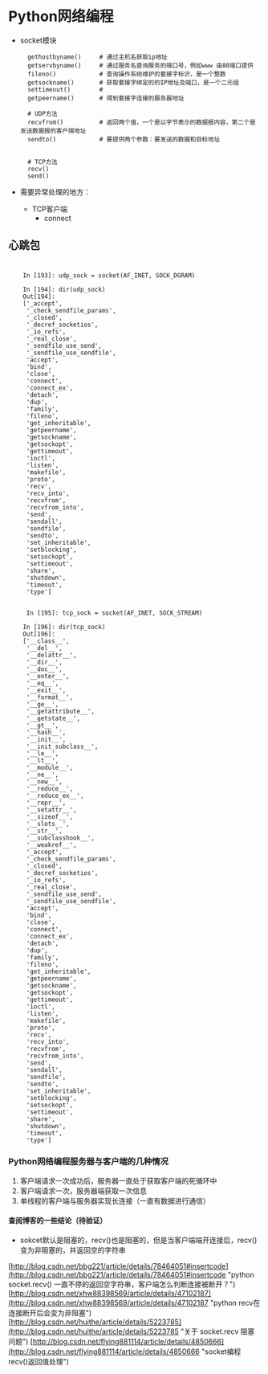 # Python网络编程
- socket模块

        gethostbyname()     # 通过主机名获取ip地址
        getservbyname()     # 通过服务名查询服务的端口号，例如www 由80端口提供
        fileno()            # 查询操作系统维护的套接字标识，是一个整数
        getsockname()       # 获取套接字绑定的的IP地址及端口，是一个二元组
        settimeout()        # 
        getpeername()       # 得到套接字连接的服务器地址
        
        # UDP方法
        recvfrom()          # 返回两个值，一个是以字节表示的数据报内容，第二个是发送数据报的客户端地址
        sendto()            # 要提供两个参数：要发送的数据和目标地址


        # TCP方法
        recv()
        send()

- 需要异常处理的地方：
    - TCP客户端
        - connect
## 心跳包




#
        In [193]: udp_sock = socket(AF_INET, SOCK_DGRAM)

        In [194]: dir(udp_sock)
        Out[194]:
        ['_accept',
         '_check_sendfile_params',
         '_closed',
         '_decref_socketios',
         '_io_refs',
         '_real_close',
         '_sendfile_use_send',
         '_sendfile_use_sendfile',
         'accept',
         'bind',
         'close',
         'connect',
         'connect_ex',
         'detach',
         'dup',
         'family',
         'fileno',
         'get_inheritable',
         'getpeername',
         'getsockname',
         'getsockopt',
         'gettimeout',
         'ioctl',
         'listen',
         'makefile',
         'proto',
         'recv',
         'recv_into',
         'recvfrom',
         'recvfrom_into',
         'send',
         'sendall',
         'sendfile',
         'sendto',
         'set_inheritable',
         'setblocking',
         'setsockopt',
         'settimeout',
         'share',
         'shutdown',
         'timeout',
         'type']

        
         In [195]: tcp_sock = socket(AF_INET, SOCK_STREAM)

        In [196]: dir(tcp_sock)
        Out[196]:
        ['__class__',
         '__del__',
         '__delattr__',
         '__dir__',
         '__doc__',
         '__enter__',
         '__eq__',
         '__exit__',
         '__format__',
         '__ge__',
         '__getattribute__',
         '__getstate__',
         '__gt__',
         '__hash__',
         '__init__',
         '__init_subclass__',
         '__le__',
         '__lt__',
         '__module__',
         '__ne__',
         '__new__',
         '__reduce__',
         '__reduce_ex__',
         '__repr__',
         '__setattr__',
         '__sizeof__',
         '__slots__',
         '__str__',
         '__subclasshook__',
         '__weakref__',
         '_accept',
         '_check_sendfile_params',
         '_closed',
         '_decref_socketios',
         '_io_refs',
         '_real_close',
         '_sendfile_use_send',
         '_sendfile_use_sendfile',
         'accept',
         'bind',
         'close',
         'connect',
         'connect_ex',
         'detach',
         'dup',
         'family',
         'fileno',
         'get_inheritable',
         'getpeername',
         'getsockname',
         'getsockopt',
         'gettimeout',
         'ioctl',
         'listen',
         'makefile',
         'proto',
         'recv',
         'recv_into',
         'recvfrom',
         'recvfrom_into',
         'send',
         'sendall',
         'sendfile',
         'sendto',
         'set_inheritable',
         'setblocking',
         'setsockopt',
         'settimeout',
         'share',
         'shutdown',
         'timeout',
         'type']


### Python网络编程服务器与客户端的几种情况
1. 客户端请求一次成功后，服务器一直处于获取客户端的死循环中
2. 客户端请求一次，服务器端获取一次信息    
3. 单线程的客户端与服务器实现长连接（一直有数据进行通信）    

#### 查阅博客的一些结论（待验证）
- sokcet默认是阻塞的，recv()也是阻塞的，但是当客户端端开连接后，recv()变为非阻塞的，并返回空的字符串

[http://blog.csdn.net/bbg221/article/details/78464051#insertcode](http://blog.csdn.net/bbg221/article/details/78464051#insertcode "python socket.recv() 一直不停的返回空字符串，客户端怎么判断连接被断开？")
[http://blog.csdn.net/xhw88398569/article/details/47102187](http://blog.csdn.net/xhw88398569/article/details/47102187 "python recv在连接断开后会变为非阻塞")
[http://blog.csdn.net/huithe/article/details/5223785](http://blog.csdn.net/huithe/article/details/5223785 "关于 socket.recv 阻塞问题")
[http://blog.csdn.net/flying881114/article/details/4850666](http://blog.csdn.net/flying881114/article/details/4850666 "socket编程 recv()返回值处理")